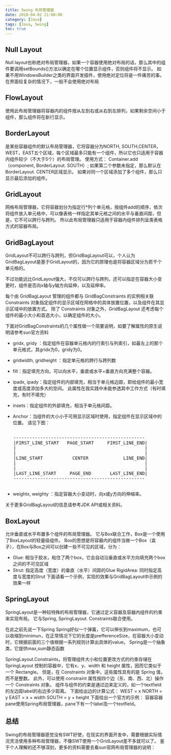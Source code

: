 ```yaml
---
title: Swing 布局管理器
date: 2010-04-02 21:00:00
category: [Java]
tags: [Java, Swing]
toc: true
---
```

## Null Layout
Null layout也称绝对布局管理器，如果一个容器使用绝对布局的话，那么其中的组件要调用setBounds()方法以确定在哪个位置显示组件，否则组件将不显示。 如果不用WindowsBuilder之类的界面开发插件，使用绝对定位将是一件痛苦的事。 在界面较复杂的情况下，一般不会使用绝对布局
<!-- more -->

## FlowLayout
使用此布局管理器将容器内的组件按从左到右或从右到左排列，如果剩余空间小于组件，那么组件将在新行显示。

## BorderLayout
是某些容器组件的默认布局管理器，它将容器分为NORTH, SOUTH,CENTER，WEST，EAST五个区域，每个区域最多只能有一个组件，所以它也只适用于容器内组件较少（不大于5个）的布局管理。 使用方式：
Container.add（component, BorderLayout. SOUTH）;
如果第二个参数未指定，那么默认在BorderLayout. CENTER区域显示。
如果对同一个区域添加了多个组件，那么只显示最后添加的组件。

## GridLayout
网格布局管理器，它将容器划分为指定行*列个单元格，按组件add的顺序，依次将组件放入单元格中，可以像表格一样指定其单元格之间的水平与垂直间距，但是，它不可以跨行与跨列。 所以此布局管理器只适用于容器内组件排列呈类表格方式的容器布局。


## GridBagLayout
GridLayout不可以跨行与跨列，但GridBagLayout可以，个人认为GridBagLayout是基于GridLayout的，因为它的原理也是将容器区域分为若干个单元格的。

不过功能远比GridLayout强大，不仅可以跨行与跨列，还可以指定在容器大小变更时，组件是否向x轴与y轴方向延伸，以及延伸率。

每个由 GridBagLayout 管理的组件都与 GridBagConstraints 的实例相关联
Constraints 对象指定组件的显示区域在网格中的具体放置位置，以及组件在其显示区域中的放置方式。 除了 Constraints 对象之外，GridBagLayout 还考虑每个组件的最小大小和首选大小，以确定组件的大小。

下面对GridBagConstraints的几个属性做一个简要说明，如要了解属性的原生说明请参考sun官方资料

 - gridx, gridy  ：指定组件在容器单元格内的行索引与列索引，如最左上的那个单元格式，其gridx为0，gridy为0。

 - gridwidth, gridheight ：指定单元格的跨行与跨列数

 - fill：指定填充方向，可以向水平，垂直或水平+垂直方向充满整个容器。

 - ipadx, ipady：指定组件的内部填充，相当于单元格边距，即给组件的最小宽度或高度添加多大的空间。 此属性在我实践中未能参透其中工作方式（有时填充，有时不填充）

 - insets：指定组件的外部填充，相当于单元格间距。

 - Anchor：当组件的大小小于可用显示区域时使用，指定组件在显示区域中的位置。 请见下图： 

<pre>

   -------------------------------------------------
   |FIRST_LINE_START   PAGE_START     FIRST_LINE_END|
   |                                                |
   |                                                |
   |LINE_START           CENTER             LINE_END|
   |                                                |
   |                                                |
   |LAST_LINE_START     PAGE_END       LAST_LINE_END|
   -------------------------------------------------

</pre>

 - weightx, weighty ：指定容器大小变动时，向x或y方向的伸缩率。

关于更多GridBagLayout的信息请参考JDK API或相关资料。

## BoxLayout
允许垂直或水平布置多个组件的布局管理器。 
它与Box联合工作，Box是一个使用了BoxLayout的轻量级组件。 Box的思想是将容器内的组件当做一个Box（盒子），在Box与Box之间可以创建一些不可见的区域，分为：
- Glue: 相当于胶水，粘住了两个box，它会自动沿垂直或水平方向填充两个box之间的不可见区域
- Strut: 指定高度（宽度）的垂直（水平）间距的Glue
RigidArea: 同时指定高度与宽度的Strut
下面请看一个示例，实现的效果与GridBagLayout中示例的效果一样

## SpringLayout
SpringLayout是一种较特殊的布局管理器，它通过定义容器及容器内组件的约束来实现布局。 它与Spring, SpringLayout. Constraints联合使用。 

在此之前先说一下Spring
Spring好似一个弹簧，它可以伸长到maximum，也可以收缩到minimun，在正常情况下它的长度是prefferenceSize，在容器大小变动时，它根据前面的三个值根据一系列规则计算出具体的value。 
Spring是一个抽象类，它提供max,sum静态函数

SpringLayout.Constraints，将管理组件大小和位置更改方式的约束存储在 SpringLayout 控制的容器中，它有x、y、width 和 height 属性，因而它类似于一个 Rectangle。 但是，在 Constraints 对象中，这些属性具有的是 Spring 值，而不是整数。 此外，可以使用 constraint 属性按四个边（东、南、西、北）操作一个 Constraints 对象。
组件与组件的约束是通过边来定义的，如一个textfield的左边距label的右边多少距离。 下面给出边的计算公式：
WEST = x
NORTH = y
EAST = x + width
SOUTH = y + height
下面给出一个官方的示例：
容器容器pane使用Spring布局管理器，pane下有一个label及一个textfield。
   
## 总结
Swing的布局管理器感觉没有SWT好使，在现实的界面开发中，需要根据实际情况灵活使用多种布局管理器，不像SWT使用一个GridLayout差不多就可以了。 鉴于个人理解的还不够深刻，更多的资料需要去看sun官网布局管理器的说明：

